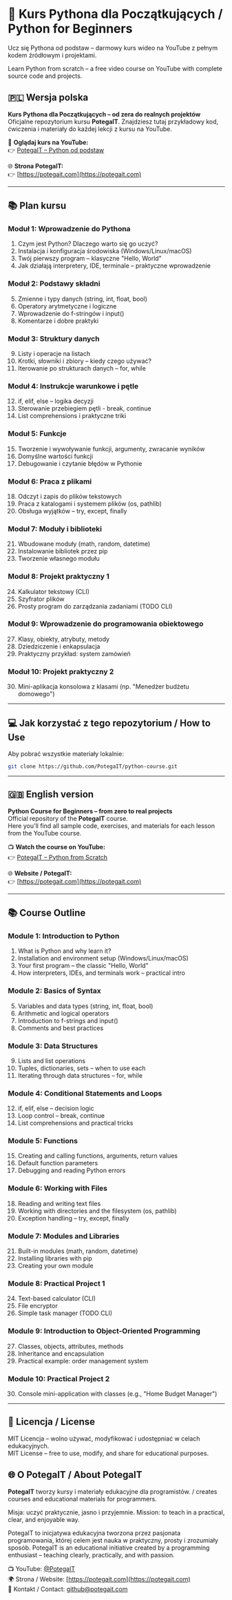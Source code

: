 # 🐍 Kurs Pythona dla Początkujących  / Python for Beginners

Ucz się Pythona od podstaw – darmowy kurs wideo na YouTube z pełnym kodem źródłowym i projektami.

Learn Python from scratch – a free video course on YouTube with complete source code and projects.



## 🇵🇱 Wersja polska

**Kurs Pythona dla Początkujących – od zera do realnych projektów**  
Oficjalne repozytorium kursu **PotegaIT**. Znajdziesz tutaj przykładowy kod, ćwiczenia i materiały do każdej lekcji z kursu na YouTube.

🎥 **Oglądaj kurs na YouTube:**  
👉 [PotegaIT – Python od podstaw](https://youtube.com/@PotegaIT)

🌐 **Strona PotegaIT:**  
👉 [https://potegait.com](https://potegait.com)

---

## 📚 Plan kursu

### Moduł 1: Wprowadzenie do Pythona
1. Czym jest Python? Dlaczego warto się go uczyć?  
2. Instalacja i konfiguracja środowiska (Windows/Linux/macOS)  
3. Twój pierwszy program – klasyczne "Hello, World"  
4. Jak działają interpretery, IDE, terminale – praktyczne wprowadzenie  

### Moduł 2: Podstawy składni
5. Zmienne i typy danych (string, int, float, bool)  
6. Operatory arytmetyczne i logiczne  
7. Wprowadzenie do f-stringów i input()  
8. Komentarze i dobre praktyki  

### Moduł 3: Struktury danych
9. Listy i operacje na listach  
10. Krotki, słowniki i zbiory – kiedy czego używać?  
11. Iterowanie po strukturach danych – for, while  

### Moduł 4: Instrukcje warunkowe i pętle
12. if, elif, else – logika decyzji  
13. Sterowanie przebiegiem pętli - break, continue  
14. List comprehensions i praktyczne triki  

### Moduł 5: Funkcje
15. Tworzenie i wywoływanie funkcji, argumenty, zwracanie wyników  
16. Domyślne wartości funkcji  
17. Debugowanie i czytanie błędów w Pythonie  

### Moduł 6: Praca z plikami
18. Odczyt i zapis do plików tekstowych  
19. Praca z katalogami i systemem plików (os, pathlib)  
20. Obsługa wyjątków – try, except, finally  

### Moduł 7: Moduły i biblioteki
21. Wbudowane moduły (math, random, datetime)  
22. Instalowanie bibliotek przez pip  
23. Tworzenie własnego modułu  

### Moduł 8: Projekt praktyczny 1
24. Kalkulator tekstowy (CLI)  
25. Szyfrator plików  
26. Prosty program do zarządzania zadaniami (TODO CLI)  

### Moduł 9: Wprowadzenie do programowania obiektowego
27. Klasy, obiekty, atrybuty, metody  
28. Dziedziczenie i enkapsulacja  
29. Praktyczny przykład: system zamówień  

### Moduł 10: Projekt praktyczny 2
30. Mini-aplikacja konsolowa z klasami (np. "Menedżer budżetu domowego")  

---

## 💻 Jak korzystać z tego repozytorium / How to Use

Aby pobrać wszystkie materiały lokalnie:
```bash
git clone https://github.com/PotegaIT/python-course.git
```
---

## 🇬🇧 English version

**Python Course for Beginners – from zero to real projects**  
Official repository of the **PotegaIT** course.  
Here you'll find all sample code, exercises, and materials for each lesson from the YouTube course.

📺 **Watch the course on YouTube:**  
👉 [PotegaIT – Python from Scratch](https://youtube.com/@PotegaIT)

🌐 **Website / PotegaIT:**  
👉 [https://potegait.com](https://potegait.com)

---

## 📚 Course Outline

### Module 1: Introduction to Python
1. What is Python and why learn it?  
2. Installation and environment setup (Windows/Linux/macOS)  
3. Your first program – the classic "Hello, World"  
4. How interpreters, IDEs, and terminals work – practical intro  

### Module 2: Basics of Syntax
5. Variables and data types (string, int, float, bool)  
6. Arithmetic and logical operators  
7. Introduction to f-strings and input()  
8. Comments and best practices  

### Module 3: Data Structures
9. Lists and list operations  
10. Tuples, dictionaries, sets – when to use each  
11. Iterating through data structures – for, while  

### Module 4: Conditional Statements and Loops
12. if, elif, else – decision logic  
13. Loop control – break, continue  
14. List comprehensions and practical tricks  

### Module 5: Functions
15. Creating and calling functions, arguments, return values  
16. Default function parameters  
17. Debugging and reading Python errors  

### Module 6: Working with Files
18. Reading and writing text files  
19. Working with directories and the filesystem (os, pathlib)  
20. Exception handling – try, except, finally  

### Module 7: Modules and Libraries
21. Built-in modules (math, random, datetime)  
22. Installing libraries with pip  
23. Creating your own module  

### Module 8: Practical Project 1
24. Text-based calculator (CLI)  
25. File encryptor  
26. Simple task manager (TODO CLI)  

### Module 9: Introduction to Object-Oriented Programming
27. Classes, objects, attributes, methods  
28. Inheritance and encapsulation  
29. Practical example: order management system  

### Module 10: Practical Project 2
30. Console mini-application with classes (e.g., "Home Budget Manager")  

---

## 🧾 Licencja / License 

MIT Licencja – wolno używać, modyfikować i udostępniać w celach edukacyjnych.  
MIT License – free to use, modify, and share for educational purposes.

## 🌐 O PotegaIT / About PotegaIT

**PotegaIT** tworzy kursy i materiały edukacyjne dla programistów. / creates courses and educational materials for programmers.


Misja: uczyć praktycznie, jasno i przyjemnie.
Mission: to teach in a practical, clear, and enjoyable way.


PotegaIT to inicjatywa edukacyjna tworzona przez pasjonata programowania, której celem jest nauka w praktyczny, prosty i zrozumiały sposób.
PotegaIT is an educational initiative created by a programming enthusiast – teaching clearly, practically, and with passion.

📺 YouTube: [@PotegaIT](https://youtube.com/@PotegaIT)  
🌍 Strona / Website: [https://potegait.com](https://potegait.com)  
📧 Kontakt / Contact: github@potegait.com




